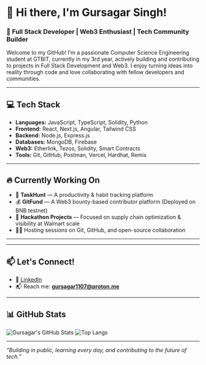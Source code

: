 # 👋 Hi there, I'm Gursagar Singh!

### 🚀 Full Stack Developer | Web3 Enthusiast | Tech Community Builder

Welcome to my GitHub! I'm a passionate Computer Science Engineering student at GTBIT, currently in my 3rd year, actively building and contributing to projects in Full Stack Development and Web3. I enjoy turning ideas into reality through code and love collaborating with fellow developers and communities.

---

## 💻 Tech Stack

- **Languages:** JavaScript, TypeScript, Solidity, Python
- **Frontend:** React, Next.js, Angular, Tailwind CSS
- **Backend:** Node.js, Express.js
- **Databases:** MongoDB, Firebase
- **Web3:** Etherlink, Tezos, Solidity, Smart Contracts
- **Tools:** Git, GitHub, Postman, Vercel, Hardhat, Remix

---

## 🔥 Currently Working On

- 🧠 **TaskHunt** — A productivity & habit tracking platform
- 💰 **GitFund** — A Web3 bounty-based contributor platform (Deployed on BNB testnet)
- 🎯 **Hackathon Projects** — Focused on supply chain optimization & visibility at Walmart scale
- 👨‍🏫 Hosting sessions on Git, GitHub, and open-source collaboration

---

---

## 📫 Let's Connect!

- 🧠 [LinkedIn](https://www.linkedin.com/in/gursagar-singh-629297220/)   
- 📬 Reach me: **gursagar1107@proton.me**

---

## 📊 GitHub Stats

![Gursagar's GitHub Stats](https://github-readme-stats.vercel.app/api?username=gurssagar&show_icons=true&theme=tokyonight)
![Top Langs](https://github-readme-stats.vercel.app/api/top-langs/?username=gurssagar&layout=compact&theme=tokyonight)

---

_“Building in public, learning every day, and contributing to the future of tech.”_

